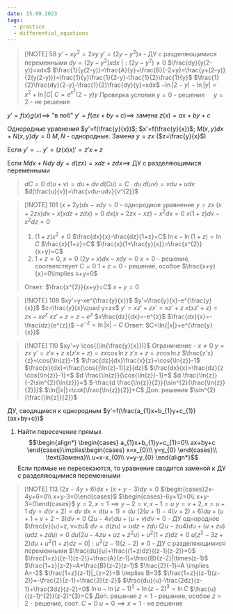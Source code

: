 ```yaml
---
date: 15.09.2023
tags:
  - practice
  - differential_equations
---
```


> [!NOTE] 58
> $y'-xy^{2}=2xy$
> $y'=(2y-y^{2})x$ - ДУ с разделяющимися переменными
> $dy=(2y-y^{2})xdx\;|:(2y-y^{2})\neq0$
> $\frac{dy}{y(2-y)}=xdx$
> $\frac{1}{y(2-y)}=\frac{A}{y}+\frac{B}{-2+y}=\frac{y+(2-y)}{2(y(2-y))}=\frac{1}{y}\frac{1}{2-y}-\frac{1}{2}\frac{1}{y}$
> $\frac{1}{2}\frac{dy}{2-y}-\frac{1}{2}\frac{dy}{y}=xdx$
> $-\ln{|2-y|}-\ln{|y|}=x^{2}+\ln{|C|}$
> $C=e^{x^{2}}(2-y)y$
> Проверка условия
> $y=0\text{ - решение }\quad y=2\text{ - не решение}$

$y'=f(x)g(x)\implies$ "в лоб"
$y'=f(ax+by+c)\implies$ замена $z(x)=ax+by+c$

Однородные уравнения
$y'=f(\frac{y}{x})$; $x'=f(\frac{y}{x})$; $M(x,y)dx+N(x,y)dy=0$
$M,N$ - однородные.
Замена $y=zx$ ($z=\frac{y}{x}$)

Если $y'=\dots$
$y'=(z(x)x)'=z'x+z$

Если $Mdx+Ndy$
$dy=d(zx)=xdz+zdx \implies$ ДУ с разделяющимися переменными

>$dC=0$
>$d(u+v)=du+dv$
>$d(Cu)=C\cdot du$
>$d(uv)=vdu+udv$
>$d(\frac{u}{v})=\frac{vdu-udv}{v^{2}}$


> [!NOTE] 101
> $(x+2y)dx-xdy=0$ - однородное уравнение
> $y=zx$
> $(x+2zx)dx-x(xdz+zdx)=0$
> $dx(x+2zx-xz)-x^{2}dx=0$
> $x(1+z)dx-x^{2}dz=0$
> 1. $(1+z)x^{2}\neq 0$
>    $\frac{dx}{x}-\frac{dz}{1+z}=C$
>    $\ln{x}-\ln{(1+z)}=\ln{C}$
>    $\frac{x}{1+z}=C$
>    $\frac{x}{1+\frac{y}{x}}=\frac{x^{2}}{x+y}=C$
>2. $1+z=0,\;x=0$
>   $(2y+x)dx-xdy=0$
>   $x=0$ - решение, соответствует $C=0$
>   $1+z=0$ - решение, особое $\frac{x+y}{x}=0\implies x+y=0$
>
>Ответ:
>$\frac{x^{2}}{x+y}=C$
>$x+y=0$


> [!NOTE] 108
> $xy'=y-xe^{\frac{y}{x}}$
> $y'=\frac{y}{x}-e^{\frac{y}{x}}$
> $z=\frac{y}{x}\quad y=zx$
> $y'=xz'+zx'=xz'+z$
> $x(xz'+z)=zx-xe^{z}$
> $xz'+z=z-e^{z}$
> $x\frac{dz}{dx}=-e^{z}$
> $\frac{dx}{x}=-\frac{dz}{e^{z}}$
> $-e^{-z}=\ln{|x|}-C$
> Ответ:
> $C=\ln{|x|}+e^{\frac{y}{x}}$


> [!NOTE] 110
> $xy'=y \cos{(\ln{\frac{y}{x}})}$
> Ограничение - $x\neq0$
> $y=zx$
> $y'=z'x+z$
> $x(z'x+z)=zx\cos{\ln{z}}$
> $z'x+z=z\cos{\ln{z}}$
> $\frac{z'x}{z}=\cos{\ln{z}}-1$
> $\frac{dz}{dx}\frac{x}{z}=\cos{\ln{z}}-1$
> $\frac{x}{dx}=\frac{\cos{(\ln{z}-1)}z}{dz}$
> $\frac{dx}{x}=\frac{dz}{z \cos{\ln{z}}-1}=$
> $d \frac{\ln{z}}{\cos{\ln{z}}-1}=$
> $d \frac{\ln{z}}{-2\sin^{2}{\ln{z}}}=$
> $-\frac{d \frac{\ln{z}}{2}}{\sin^{2}{\frac{\ln{z}}{2}}}$
> $\ln{|x|}=\cot{\frac{\ln{z}}{2}}+C$
> Доп. решения
> $\sin^{2}{\frac{\ln{z}}{2}}$


ДУ, сводящиеся к однородным
$y'=f(\frac{a_{1}x+b_{1}y+c_{1}}{ax+by+c})$
1. Найти пересечение прямых
   $$\begin{align*}
\begin{cases}
a_{1}x+b_{1}y+c_{1}=0\\
ax+by+c
\end{cases}\implies\begin{cases}
x=x_{0}\\
y=y_{0}
\end{cases}\\
\text{Замена}\\
u=x-x_{0}\\
v=y-y_{0}
\end{align*}$$
	Если прямые не пересекаются, то уравнение сводится заменой к ДУ с разделяющимися переменными


> [!NOTE] 113
> $(2x-4y+6)dx+(x+y-3)dy=0$
> $\begin{cases}2x-4y+6=0\\ x+y-3=0\end{cases}$
> $\begin{cases}-6y+12=0\\ x+y-3=0\end{cases}$
> $y=2, x=1\implies y-2=v, x-1=u$
> $y=v+2,x=u+1$
> $dy=d(v+2)=dv$
> $dx=d(u+1)=du$
> $(2(u+1)-4(v+2)+6)du+(u+1+v+2-3)dv=0$
> $(2u-4v)du+(u+v)dv=0$ - ДУ однородное
> $\frac{v}{u}=z, v=zu$
> $dv=d(zu)=udz+zdu$
> $(2u-zu4)du+(u+zu)(udz+zdu)=0$
> $du(2u-4zu+uz+z^{2}u)+u^{2}(1+z)dz=0$
> $u(z^{2}-3z+2)du+u^{2}(1+z)dz=0|:u^{2}(z-1)(z-2)\neq0$ - ДУ с разделяющимися переменными
> $\frac{du}{u}+\frac{(1+z)dz}{(z-1)(z-2)}=0$
> $\frac{1+z}{(z-1)(z-2)}=\frac{A}{z-1}+\frac{B}{z-2}|\times(z-1)$
> $\frac{1+z}{z-2}=A+\frac{B}{z-2}(z-1)$
> $\frac{2}{-1}=A \implies A=-2$
> $\frac{1+z}{z-1}|_{z=2}=B \implies B=3$
> $\frac{1+z}{(z-1)(z-2)}=-\frac{2}{z-1}+\frac{3}{z-2}$
> $\frac{du}{u}-\frac{2dz}{z-1}+\frac{3dz}{z-2}=0$
> $\ln{u}-\ln{(z-1)^{2}}+\ln{(z-2)^{3}}=\ln{C}$
> $\frac{u}{(z-1)^{2}}(z-2)^{3}=C$
> Доп. решения
> $z=1$ - решение, особое
> $z=2$ - решение, соот. $C=0$
> $u=0 \implies x=1$ - не решение




